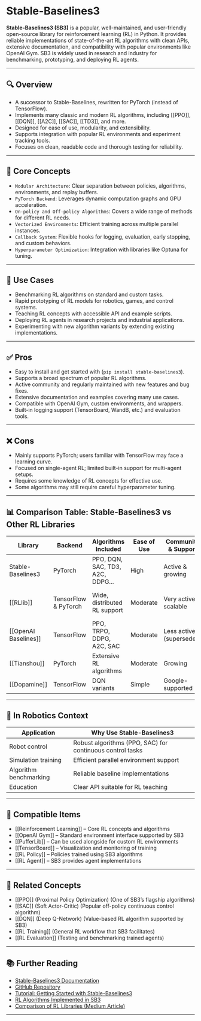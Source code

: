 # Stable-Baselines3

**Stable-Baselines3 (SB3)** is a popular, well-maintained, and user-friendly open-source library for reinforcement learning (RL) in Python. It provides reliable implementations of state-of-the-art RL algorithms with clean APIs, extensive documentation, and compatibility with popular environments like OpenAI Gym. SB3 is widely used in research and industry for benchmarking, prototyping, and deploying RL agents.

---

## 🔍 Overview

- A successor to Stable-Baselines, rewritten for PyTorch (instead of TensorFlow).  
- Implements many classic and modern RL algorithms, including [[PPO]], [[DQN]], [[A2C]], [[SAC]], [[TD3]], and more.  
- Designed for ease of use, modularity, and extensibility.  
- Supports integration with popular RL environments and experiment tracking tools.  
- Focuses on clean, readable code and thorough testing for reliability.  

---

## 🧠 Core Concepts

- `Modular Architecture`: Clear separation between policies, algorithms, environments, and replay buffers.  
- `PyTorch Backend`: Leverages dynamic computation graphs and GPU acceleration.  
- `On-policy and Off-policy Algorithms`: Covers a wide range of methods for different RL needs.  
- `Vectorized Environments`: Efficient training across multiple parallel instances.  
- `Callback System`: Flexible hooks for logging, evaluation, early stopping, and custom behaviors.  
- `Hyperparameter Optimization`: Integration with libraries like Optuna for tuning.  

---

## 🧰 Use Cases

- Benchmarking RL algorithms on standard and custom tasks.  
- Rapid prototyping of RL models for robotics, games, and control systems.  
- Teaching RL concepts with accessible API and example scripts.  
- Deploying RL agents in research projects and industrial applications.  
- Experimenting with new algorithm variants by extending existing implementations.  

---

## ✅ Pros

- Easy to install and get started with (`pip install stable-baselines3`).  
- Supports a broad spectrum of popular RL algorithms.  
- Active community and regularly maintained with new features and bug fixes.  
- Extensive documentation and examples covering many use cases.  
- Compatible with OpenAI Gym, custom environments, and wrappers.  
- Built-in logging support (TensorBoard, WandB, etc.) and evaluation tools.  

---

## ❌ Cons

- Mainly supports PyTorch; users familiar with TensorFlow may face a learning curve.  
- Focused on single-agent RL; limited built-in support for multi-agent setups.  
- Requires some knowledge of RL concepts for effective use.  
- Some algorithms may still require careful hyperparameter tuning.  

---

## 📊 Comparison Table: Stable-Baselines3 vs Other RL Libraries

| Library              | Backend              | Algorithms Included              | Ease of Use | Community & Support      | Notes                                   |
| -------------------- | -------------------- | -------------------------------- | ----------- | ------------------------ | --------------------------------------- |
| Stable-Baselines3    | PyTorch              | PPO, DQN, SAC, TD3, A2C, DDPG... | High        | Active & growing         | Best for PyTorch users                  |
| [[RLlib]]            | TensorFlow & PyTorch | Wide, distributed RL support     | Moderate    | Very active, scalable    | Designed for large-scale/distributed RL |
| [[OpenAI Baselines]] | TensorFlow           | PPO, TRPO, DDPG, A2C, SAC        | Moderate    | Less active (superseded) | Original baseline implementations       |
| [[Tianshou]]         | PyTorch              | Extensive RL algorithms          | Moderate    | Growing                  | Emphasis on modularity and research     |
| [[Dopamine]]         | TensorFlow           | DQN variants                     | Simple      | Google-supported         | Focus on DQN and variants               |

---

## 🤖 In Robotics Context

| Application               | Why Use Stable-Baselines3                        |
|---------------------------|-------------------------------------------------|
| Robot control             | Robust algorithms (PPO, SAC) for continuous control tasks |
| Simulation training       | Efficient parallel environment support          |
| Algorithm benchmarking    | Reliable baseline implementations                |
| Education                 | Clear API suitable for RL teaching                |

---

## 🔧 Compatible Items

- [[Reinforcement Learning]] – Core RL concepts and algorithms  
- [[OpenAI Gym]] – Standard environment interface supported by SB3  
- [[PufferLib]] – Can be used alongside for custom RL environments  
- [[TensorBoard]] – Visualization and monitoring of training  
- [[RL Policy]] – Policies trained using SB3 algorithms  
- [[RL Agent]] – SB3 provides agent implementations  

---

## 🔗 Related Concepts

- [[PPO]] (Proximal Policy Optimization) (One of SB3’s flagship algorithms)  
- [[SAC]] (Soft Actor-Critic) (Popular off-policy continuous control algorithm)  
- [[DQN]] (Deep Q-Network) (Value-based RL algorithm supported by SB3)  
- [[RL Training]] (General RL workflow that SB3 facilitates)  
- [[RL Evaluation]] (Testing and benchmarking trained agents)  

---

## 📚 Further Reading

- [Stable-Baselines3 Documentation](https://stable-baselines3.readthedocs.io/)  
- [GitHub Repository](https://github.com/DLR-RM/stable-baselines3)  
- [Tutorial: Getting Started with Stable-Baselines3](https://stable-baselines3.readthedocs.io/en/master/guide/index.html)  
- [RL Algorithms Implemented in SB3](https://stable-baselines3.readthedocs.io/en/master/guide/algorithms.html)  
- [Comparison of RL Libraries (Medium Article)](https://medium.com/@mujardin_reinforcement/rl-libraries-comparison-71968d1faed8)  

---
